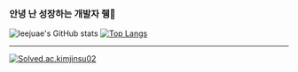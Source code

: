### 안녕 난 성장하는 개발자 쥉👋
<!--[![Hits](https://hits.seeyoufarm.com/api/count/incr/badge.svg?url=https%3A%2F%2Fgithub.com%2Fleejuae&count_bg=%23BCBCBC&title_bg=%23FFB3B3&icon=&icon_color=%23E7E7E7&title=hits&edge_flat=false)](https://hits.seeyoufarm.com)-->
<!--
**leejuae/leejuae** is a ✨ _special_ ✨ repository because its `README.md` (this file) appears on your GitHub profile.

Here are some ideas to get you started:

- 🔭 I’m currently working on ...
- 🌱 I’m currently learning ...
- 👯 I’m looking to collaborate on ...
- 🤔 I’m looking for help with ...
- 💬 Ask me about ...
- 📫 How to reach me: ...
- 😄 Pronouns: ...
- ⚡ Fun fact: ...
-->
![leejuae's GitHub stats](https://github-readme-stats.vercel.app/api?username=leejuae&show_icons=true&theme=shadow_green)
[![Top Langs](https://github-readme-stats.vercel.app/api/top-langs/?username=leejuae&layout=compact)](https://github.com/leejuae)

<!--
<a href="" target="_blank"><img src="https://img.shields.io/badge/Android-3DDC84?style=flat-square&logo=Android&logoColor=white"/></a>
<a href="" target="_blank"><img src="https://img.shields.io/badge/JAVA-007396?style=flat-square&logo=Java&logoColor=white"/></a>
<a href="" target="_blank"><img src="https://img.shields.io/badge/Kotlin-0095D5?style=flat-square&logo=Kotlin&logoColor=white"/></a>
<a href="" target="_blank"><img src="https://img.shields.io/badge/Python-3776AB?style=flat-square&logo=Python&logoColor=white"/></a>
-->

---

[![Solved.ac.kimjinsu02](http://mazassumnida.wtf/api/v2/generate_badge?boj=kimjinsu02)](https://solved.ac/kimjinsu02)
